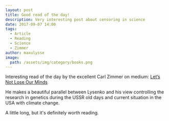 ```yaml
---
layout: post
title: Good read of the day!
description: Very interesting post about censoring in science
date: 2017-09-07 14:00
tags:
  - Article
  - Reading
  - Science
  - Zimmer
author: maxulysse
image:
  path: /assets/img/category/books.png
---
```

Interesting read of the day by the excellent Carl Zimmer on medium: [Let’s Not Lose Our Minds](https://medium.com/@carlzimmer/lets-not-lose-our-minds-c5dcac29e97f)

He makes a beautiful parallel between Lysenko and his view controlling the research in genetics during the USSR old days and current situation in the USA with climate change.

A little long, but it's definitely worth reading.
